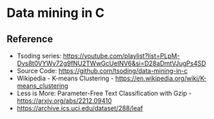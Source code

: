 # Data mining in C

## Reference
- Tsoding series: https://youtube.com/playlist?list=PLpM-Dvs8t0VYWv72g9fNU2TWwGcUeINV6&si=D28aDmtVJugPs4SD
- Source Code: https://github.com/tsoding/data-mining-in-c
- Wikipedia - K-means Clustering - https://en.wikipedia.org/wiki/K-means_clustering
- Less is More: Parameter-Free Text Classification with Gzip - https://arxiv.org/abs/2212.09410
- https://archive.ics.uci.edu/dataset/288/leaf